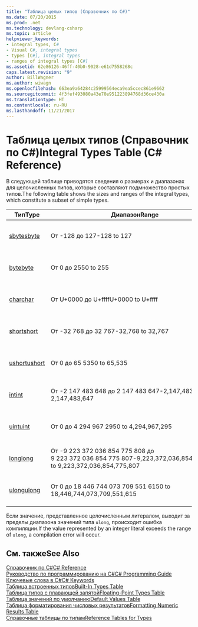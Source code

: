 ```yaml
---
title: "Таблица целых типов (Справочник по C#)"
ms.date: 07/20/2015
ms.prod: .net
ms.technology: devlang-csharp
ms.topic: article
helpviewer_keywords:
- integral types, C#
- Visual C#, integral types
- types [C#], integral types
- ranges of integral types [C#]
ms.assetid: 62e86126-46ff-40b0-9028-e61d7558268c
caps.latest.revision: "9"
author: BillWagner
ms.author: wiwagn
ms.openlocfilehash: 663ea9a64284c25999564eca9ea5ccec861e9662
ms.sourcegitcommit: 4f3fef493080a43e70e951223894768d36ce430a
ms.translationtype: HT
ms.contentlocale: ru-RU
ms.lasthandoff: 11/21/2017
---
```

# <a name="integral-types-table-c-reference"></a><span data-ttu-id="b1a40-102">Таблица целых типов (Справочник по C#)</span><span class="sxs-lookup"><span data-stu-id="b1a40-102">Integral Types Table (C# Reference)</span></span>
<span data-ttu-id="b1a40-103">В следующей таблице приводятся сведения о размерах и диапазонах для целочисленных типов, которые составляют подмножество простых типов.</span><span class="sxs-lookup"><span data-stu-id="b1a40-103">The following table shows the sizes and ranges of the integral types, which constitute a subset of simple types.</span></span>  
  
|<span data-ttu-id="b1a40-104">Тип</span><span class="sxs-lookup"><span data-stu-id="b1a40-104">Type</span></span>|<span data-ttu-id="b1a40-105">Диапазон</span><span class="sxs-lookup"><span data-stu-id="b1a40-105">Range</span></span>|<span data-ttu-id="b1a40-106">Размер</span><span class="sxs-lookup"><span data-stu-id="b1a40-106">Size</span></span>|  
|----------|-----------|----------|  
|[<span data-ttu-id="b1a40-107">sbyte</span><span class="sxs-lookup"><span data-stu-id="b1a40-107">sbyte</span></span>](../../../csharp/language-reference/keywords/sbyte.md)|<span data-ttu-id="b1a40-108">От -128 до 127</span><span class="sxs-lookup"><span data-stu-id="b1a40-108">-128 to 127</span></span>|<span data-ttu-id="b1a40-109">8-разрядное целое число со знаком</span><span class="sxs-lookup"><span data-stu-id="b1a40-109">Signed 8-bit integer</span></span>|  
|[<span data-ttu-id="b1a40-110">byte</span><span class="sxs-lookup"><span data-stu-id="b1a40-110">byte</span></span>](../../../csharp/language-reference/keywords/byte.md)|<span data-ttu-id="b1a40-111">От 0 до 255</span><span class="sxs-lookup"><span data-stu-id="b1a40-111">0 to 255</span></span>|<span data-ttu-id="b1a40-112">8-разрядное целое число без знака</span><span class="sxs-lookup"><span data-stu-id="b1a40-112">Unsigned 8-bit integer</span></span>|  
|[<span data-ttu-id="b1a40-113">char</span><span class="sxs-lookup"><span data-stu-id="b1a40-113">char</span></span>](../../../csharp/language-reference/keywords/char.md)|<span data-ttu-id="b1a40-114">От U+0000 до U+ffff</span><span class="sxs-lookup"><span data-stu-id="b1a40-114">U+0000 to U+ffff</span></span>|<span data-ttu-id="b1a40-115">Символ Юникода (16-разрядный)</span><span class="sxs-lookup"><span data-stu-id="b1a40-115">Unicode 16-bit character</span></span>|  
|[<span data-ttu-id="b1a40-116">short</span><span class="sxs-lookup"><span data-stu-id="b1a40-116">short</span></span>](../../../csharp/language-reference/keywords/short.md)|<span data-ttu-id="b1a40-117">От -32 768 до 32 767</span><span class="sxs-lookup"><span data-stu-id="b1a40-117">-32,768 to 32,767</span></span>|<span data-ttu-id="b1a40-118">16-разрядное целое число со знаком</span><span class="sxs-lookup"><span data-stu-id="b1a40-118">Signed 16-bit integer</span></span>|  
|[<span data-ttu-id="b1a40-119">ushort</span><span class="sxs-lookup"><span data-stu-id="b1a40-119">ushort</span></span>](../../../csharp/language-reference/keywords/ushort.md)|<span data-ttu-id="b1a40-120">От 0 до 65 535</span><span class="sxs-lookup"><span data-stu-id="b1a40-120">0 to 65,535</span></span>|<span data-ttu-id="b1a40-121">16-разрядное целое число без знака</span><span class="sxs-lookup"><span data-stu-id="b1a40-121">Unsigned 16-bit integer</span></span>|  
|[<span data-ttu-id="b1a40-122">int</span><span class="sxs-lookup"><span data-stu-id="b1a40-122">int</span></span>](../../../csharp/language-reference/keywords/int.md)|<span data-ttu-id="b1a40-123">От -2 147 483 648 до 2 147 483 647</span><span class="sxs-lookup"><span data-stu-id="b1a40-123">-2,147,483,648 to 2,147,483,647</span></span>|<span data-ttu-id="b1a40-124">32-разрядное целое число со знаком</span><span class="sxs-lookup"><span data-stu-id="b1a40-124">Signed 32-bit integer</span></span>|  
|[<span data-ttu-id="b1a40-125">uint</span><span class="sxs-lookup"><span data-stu-id="b1a40-125">uint</span></span>](../../../csharp/language-reference/keywords/uint.md)|<span data-ttu-id="b1a40-126">От 0 до 4 294 967 295</span><span class="sxs-lookup"><span data-stu-id="b1a40-126">0 to 4,294,967,295</span></span>|<span data-ttu-id="b1a40-127">32-разрядное целое число без знака</span><span class="sxs-lookup"><span data-stu-id="b1a40-127">Unsigned 32-bit integer</span></span>|  
|[<span data-ttu-id="b1a40-128">long</span><span class="sxs-lookup"><span data-stu-id="b1a40-128">long</span></span>](../../../csharp/language-reference/keywords/long.md)|<span data-ttu-id="b1a40-129">От -9 223 372 036 854 775 808 до 9 223 372 036 854 775 807</span><span class="sxs-lookup"><span data-stu-id="b1a40-129">-9,223,372,036,854,775,808 to 9,223,372,036,854,775,807</span></span>|<span data-ttu-id="b1a40-130">64-разрядное целое число со знаком</span><span class="sxs-lookup"><span data-stu-id="b1a40-130">Signed 64-bit integer</span></span>|  
|[<span data-ttu-id="b1a40-131">ulong</span><span class="sxs-lookup"><span data-stu-id="b1a40-131">ulong</span></span>](../../../csharp/language-reference/keywords/ulong.md)|<span data-ttu-id="b1a40-132">От 0 до 18 446 744 073 709 551 615</span><span class="sxs-lookup"><span data-stu-id="b1a40-132">0 to 18,446,744,073,709,551,615</span></span>|<span data-ttu-id="b1a40-133">64-разрядное целое число без знака</span><span class="sxs-lookup"><span data-stu-id="b1a40-133">Unsigned 64-bit integer</span></span>|  
  
 <span data-ttu-id="b1a40-134">Если значение, представленное целочисленным литералом, выходит за пределы диапазона значений типа `ulong`, происходит ошибка компиляции.</span><span class="sxs-lookup"><span data-stu-id="b1a40-134">If the value represented by an integer literal exceeds the range of `ulong`, a compilation error will occur.</span></span>  
  
## <a name="see-also"></a><span data-ttu-id="b1a40-135">См. также</span><span class="sxs-lookup"><span data-stu-id="b1a40-135">See Also</span></span>  
 [<span data-ttu-id="b1a40-136">Справочник по C#</span><span class="sxs-lookup"><span data-stu-id="b1a40-136">C# Reference</span></span>](../../../csharp/language-reference/index.md)  
 [<span data-ttu-id="b1a40-137">Руководство по программированию на C#</span><span class="sxs-lookup"><span data-stu-id="b1a40-137">C# Programming Guide</span></span>](../../../csharp/programming-guide/index.md)  
 [<span data-ttu-id="b1a40-138">Ключевые слова в C#</span><span class="sxs-lookup"><span data-stu-id="b1a40-138">C# Keywords</span></span>](../../../csharp/language-reference/keywords/index.md)  
 [<span data-ttu-id="b1a40-139">Таблица встроенных типов</span><span class="sxs-lookup"><span data-stu-id="b1a40-139">Built-In Types Table</span></span>](../../../csharp/language-reference/keywords/built-in-types-table.md)  
 [<span data-ttu-id="b1a40-140">Таблица типов с плавающей запятой</span><span class="sxs-lookup"><span data-stu-id="b1a40-140">Floating-Point Types Table</span></span>](../../../csharp/language-reference/keywords/floating-point-types-table.md)  
 [<span data-ttu-id="b1a40-141">Таблица значений по умолчанию</span><span class="sxs-lookup"><span data-stu-id="b1a40-141">Default Values Table</span></span>](../../../csharp/language-reference/keywords/default-values-table.md)  
 [<span data-ttu-id="b1a40-142">Таблица форматирования числовых результатов</span><span class="sxs-lookup"><span data-stu-id="b1a40-142">Formatting Numeric Results Table</span></span>](../../../csharp/language-reference/keywords/formatting-numeric-results-table.md)  
 [<span data-ttu-id="b1a40-143">Справочные таблицы по типам</span><span class="sxs-lookup"><span data-stu-id="b1a40-143">Reference Tables for Types</span></span>](../../../csharp/language-reference/keywords/reference-tables-for-types.md)
